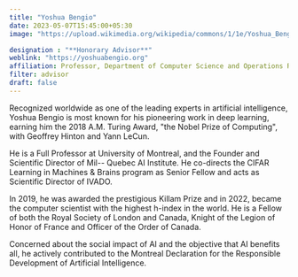 ```yaml
---
title: "Yoshua Bengio"
date: 2023-05-07T15:45:00+05:30
image: "https://upload.wikimedia.org/wikipedia/commons/1/1e/Yoshua_Bengio_2019_cropped.jpg"

designation : "**Honorary Advisor**"
weblink: "https://yoshuabengio.org"
affiliation: Professor, Department of Computer Science and Operations Research, University of Montreal; Scientific Director, MILA
filter: advisor
draft: false
---
```


Recognized worldwide as one of the leading experts in artificial intelligence, Yoshua Bengio is most known for his pioneering work in deep learning, earning him the 2018 A.M. Turing Award, "the Nobel Prize of Computing", with Geoffrey Hinton and Yann LeCun.

He is a Full Professor at University of Montreal, and the Founder and Scientific Director of Mil-- Quebec AI Institute. He co-directs the CIFAR Learning in Machines & Brains program as Senior Fellow and acts as Scientific Director of IVADO.

In 2019, he was awarded the prestigious Killam Prize and in 2022, became the computer scientist with the highest h-index in the world. He is a Fellow of both the Royal Society of London and Canada, Knight of the Legion of Honor of France and Officer of the Order of Canada.

Concerned about the social impact of AI and the objective that AI benefits all, he actively contributed to the Montreal Declaration for the Responsible Development of Artificial Intelligence.